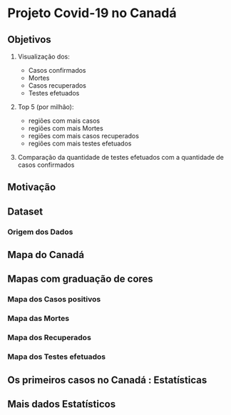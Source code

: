 # **Projeto Covid-19 no Canadá**

## Objetivos
1. Visualização dos:
   - Casos confirmados
   - Mortes
   - Casos recuperados
   - Testes efetuados

2. Top 5 (por milhão):
   - regiões com mais casos
   - regiões com mais Mortes
   - regiões com mais casos recuperados
   - regiões com mais testes efetuados

3. Comparação da quantidade de testes efetuados com a quantidade de casos confirmados

## **Motivação**

## **Dataset**

### **Origem dos Dados**

## **Mapa do Canadá**

## **Mapas com graduação de cores**

### **Mapa dos Casos positivos**
### **Mapa das Mortes**
### **Mapa dos Recuperados**
### **Mapa dos Testes efetuados**


## Os primeiros casos no Canadá : Estatísticas

## Mais dados Estatísticos
